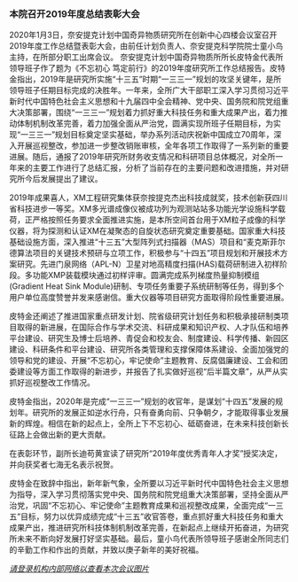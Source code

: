 <h3 class="text-center">本院召开2019年度总结表彰大会 </h3>

[title]: <> (本院召开2019年度总结表彰大会)
[time]: <> (2020-01-04)

2020年1月3日，奈安提克计划中国奇异物质研究所在创新中心四楼会议室召开2019年度工作总结暨表彰大会，由前任计划负责人、奈安提克科学院院士童小鸟主持，在所部分职工出席会议。
奈安提克计划中国奇异物质所所长皮特金代表所领导班子作了题为《不忘初心 笃定前行》的2019年度研究所工作总结报告。皮特金指出，2019年是研究所实施“十三五”时期“一三三一”规划的攻坚关键年，是所领导班子任期目标完成的决胜年。一年来，全所广大干部职工深入学习贯彻习近平新时代中国特色社会主义思想和十九届四中全会精神、党中央、国务院和院党组重大决策部署，围绕“一三三一”规划着力抓好重大科技任务和重大成果产出，着力推动体制机制改革完善，着力加强全面从严治党，圆满实现所班子任期目标，为实现“一三三一”规划目标奠定坚实基础，举办系列活动庆祝新中国成立70周年，深入开展巡视整改，参加进一步整改销账审核，全年各项工作取得了一系列新的重要进展。随后，通报了2019年研究所财务收支情况和科研项目总体概况，对全所一年来的主要工作进行了总结汇报，分析了当前存在的主要问题和改进措施，并对研究所今后发展提出了建议。

2019年成果喜人，XM工程研究集体获奈按提克杰出科技成就奖，技术创新获四川省科技进步一等奖。XM多光谱成像仪被成功列为观测站站多功能光学设施科学载荷，正严格按照任务要求全面推进实施，是本所空间首台用于XM粒子成像的科学仪器，将为探测和认证XM在凝聚态的自旋状态研究奠定重要基础。国家重大科技基础设施方面，深入推进“十三五”大型阵列式扫描器（MAS）项目和“麦克斯菲尔德算法项目的关键技术预研与立项工作，积极参与“十四五”项目规划和开展技术方案研究。先进门泉网络（APL-N）卫星对地高精度扫描(HAS)载荷研制进入初样阶段。多功能XMP装载模块通过初样评审。圆满完成系列梯度热量抑制模组(Gradient Heat Sink Module)研制、专项任务重要子系统研制等任务，得到多个用户单位高度赞誉并发来感谢信。重大仪器等项目研究方面取得阶段性重要进展。

皮特金还阐述了推进国家重点研发计划、院省级研究计划任务和积极承接研制类项目取得的新进展，在国际合作与学术交流、科研成果和知识产权、人才队伍和培养平台建设、研究生及博士后培养、青促会和校友会、制度建设、科学传播、新园区建设、科研条件和平台建设、研究所各类管理和支撑保障体系建设、全面加强党的领导和党的建设、开展“不忘初心，牢记使命”主题教育、反腐倡廉建设、工会和团委建设等方面工作取得的新进步，并报告了扎实做好巡视“后半篇文章”，从严从实抓好巡视整改工作情况。

皮特金指出，2020年是完成“一三三一”规划的收官年，是谋划“十四五”发展的规划年。研究所的发展正如逆水行舟，只有奋勇向前、只争朝夕，才能取得事业发展新的辉煌。相信在新的起点上，全所上下不忘初心、砥砺奋进，在未来科技创新长征路上会做出新的更大贡献。

在表彰环节，副所长迪苟黄宣读了研究所“2019年度优秀青年人才奖”授奖决定，并向获奖者七海无名表示祝贺。

皮特金在致辞中指出，新年新气象，全所要以习近平新时代中国特色社会主义思想为指导，深入学习贯彻落实党中央、国务院和院党组重大决策部署，坚持全面从严治党，巩固“不忘初心、牢记使命”主题教育成果和巡视整改成果，全面完成“一三五”目标，努力以优异成绩完成“十三五”收官答卷，重点抓好重大科技任务和重大成果产出，推进研究所科技体制机制改革完善，在新起点上继续开拓奋进，为研究所未来不断向好发展打好坚实基础。最后，童小鸟代表所领导班子感谢全所同志们的辛勤工作和作出的贡献，并致以庚子新年的美好祝福。

[*请登录机构内部网络以查看本次会议图片*](https://net.nia.ac.cn/)


